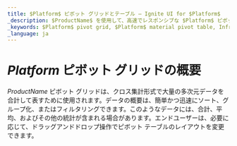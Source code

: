 ```yaml
---
title: $Platform$ ピボット グリッドとテーブル – Ignite UI for $Platform$
_description: $ProductName$ を使用して、高速でレスポンシブな $Platform$ ピボット グリッドとテーブルを作成します。複雑な分析を実行し、データのソート、グループ化、またはフィルター処理を適用します。
_keywords: $Platform$ pivot grid, $Platform$ material pivot table, Infragistics, $Platform$ ピボット グリッド, $Platform$ マテリアル ピボット テーブル, $ProductName$, インフラジスティックス
_language: ja
---
```


# $Platform$ ピボット グリッドの概要

$ProductName$ ピボット グリッドは、クロス集計形式で大量の多次元データを合計して表すために使用されます。データの概要は、簡単かつ迅速にソート、グループ化、またはフィルタリングできます。このようなデータには、合計、平均、およびその他の統計が含まれる場合があります。エンドユーザーは、必要に応じて、ドラッグアンドドロップ操作でピボット テーブルのレイアウトを変更できます。


<!--
TODO port rest of topic from
https://github.com/IgniteUI/igniteui-docfx/blob/master/en/components/pivotGrid/pivot-grid.md -->